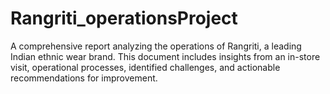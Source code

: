 # Rangriti_operationsProject
A comprehensive report analyzing the operations of Rangriti, a leading Indian ethnic wear brand. This document includes insights from an in-store visit, operational processes, identified challenges, and actionable recommendations for improvement. 
